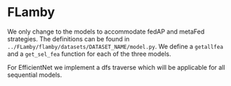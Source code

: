 # FLamby

We only change to the models to accommodate fedAP and metaFed strategies. The definitions can be found in `../FLamby/flamby/datasets/DATASET_NAME/model.py`. We define a `getallfea` and a `get_sel_fea` function for each of the three models.

For EfficientNet we implement a dfs traverse which will be applicable for all sequential models.
